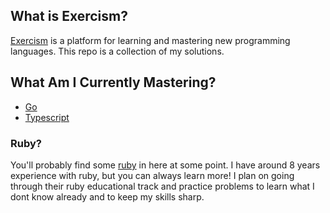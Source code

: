 ## What is Exercism?
[Exercism](https://exercism.org) is a platform for learning and mastering new programming languages. This repo is a collection of my solutions.

## What Am I Currently Mastering?
- [Go](https://exercism.org/tracks/go)
- [Typescript](https://exercism.org/tracks/typescript)

### Ruby?
You'll probably find some [ruby](https://exercism.org/tracks/ruby) in here at some point. I have around 8 years experience with ruby, but you can always learn more!
I plan on going through their ruby educational track and practice problems to learn what I dont know already and to keep my skills sharp.
